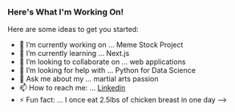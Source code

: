 ### Here's What I'm Working On!
Here are some ideas to get you started:

- 🔭 I’m currently working on ... Meme Stock Project
- 🌱 I’m currently learning ... Next.js
- 👯 I’m looking to collaborate on ... web applications
- 🤔 I’m looking for help with ... Python for Data Science
- 💬 Ask me about my ... martial arts passion
- 📫 How to reach me: ... [Linkedin](https://linkedin.com/in/dbayanda)
- ⚡ Fun fact: ... I once eat 2.5lbs of chicken breast in one day
-->
